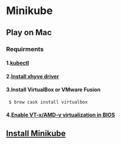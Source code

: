 # Minikube

## Play on Mac
### Requirments
#### 1.[kubectl](https://kubernetes.io/docs/tasks/kubectl/install/)

#### 2.[Install xhyve driver](https://github.com/kubernetes/minikube/blob/master/docs/drivers.md#xhyve-driver)

#### 3.Install VirtualBox or VMware Fusion
```
 $ brew cask install virtualbox 
```
#### 4.[Enable VT-x/AMD-v virtualization in BIOS](https://docs.fedoraproject.org/en-US/Fedora/13/html/Virtualization_Guide/sect-Virtualization-Troubleshooting-Enabling_Intel_VT_and_AMD_V_virtualization_hardware_extensions_in_BIOS.html)

## [Install Minikube](https://github.com/kubernetes/minikube)
